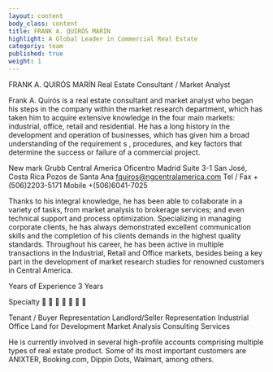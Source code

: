 ```yaml
---
layout: content
body_class: content
title: FRANK A. QUIRÓS MARÍN
highlight: A Global Leader in Commercial Real Estate
categoriy: team
published: true
weight: 1
---
```

FRANK A. QUIRÓS MARÍN
Real Estate Consultant / Market
Analyst

Frank A. Quirós is a real estate consultant and market analyst who began
his steps in the company within the market research department, which
has taken him to acquire extensive knowledge in the four main markets:
industrial, office, retail and residential.
He has a long history in the development and operation of businesses,
which has given him a broad understanding of the requirement s ,
procedures, and key factors that determine the success or failure of a
commercial project.

New mark Grubb Central America
Oficentro Madrid
Suite 3-1
San José, Costa Rica
Pozos de Santa Ana
fquiros@ngcentralamerica.com
Tel / Fax +(506)2203-5171
Mobile +(506)6041-7025

Thanks to his integral knowledge, he has been able to collaborate in a
variety of tasks, from market analysis to brokerage services; and even
technical support and process optimization. Specializing in managing
corporate clients, he has always demonstrated excellent communication
skills and the completion of his clients demands in the highest quality
standards.
Throughout his career, he has been active in multiple transactions in the
Industrial, Retail and Office markets, besides being a key part in the
development of market research studies for renowned customers in
Central America.

Years of Experience
3 Years

Specialty








Tenant / Buyer Representation
Landlord/Seller Representation
Industrial
Office
Land for Development
Market Analysis
Consulting Services

He is currently involved in several high-profile accounts comprising
multiple types of real estate product. Some of its most important
customers are ANIXTER, Booking.com, Dippin Dots, Walmart, among
others.


